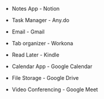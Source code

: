 - Notes App - Notion
- Task Manager - Any.do
- Email - Gmail
- Tab organizer - Workona
- Read Later - Kindle
- Calendar App - Google Calendar

  

- File Storage - Google Drive
- Video Conferencing - Google Meet